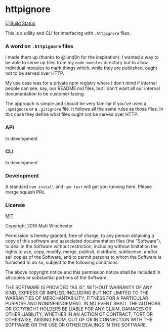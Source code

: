httpignore
==========

[![Build Status](https://travis-ci.org/mwinche/httpignore.svg?branch=master)](https://travis-ci.org/mwinche/httpignore)

This is a utility and CLI for interfacing with `.httpignore` files.

### A word on `.httpignore` files

I made them up (thanks to @lund0n for the inspiration). I wanted a way to be
able to serve up files from my `node_modules` directory but to allow individual
modules to mark things which, while they are published, ought not to be served
over HTTP.

My use case was for a private npm registry where I don't mind if internal people
can see, say, our README.md files, but I don't want all our internal documentation
to be customer facing.

The approach is simple and should be very familiar if you've used a `.npmignore`
or a `.gitignore` file. It follows all the same rules as those files. In this
case they define what files ought *not* be served over HTTP.

### API

In development

### CLI

In development

### Development

A standard `npm install` and `npm test` will get you running here. Please merge
squash PRs.

### License

[MIT](https://opensource.org/licenses/MIT)

Copyright 2016 Matt Winchester

Permission is hereby granted, free of charge, to any person obtaining a copy of this software and associated documentation files (the "Software"), to deal in the Software without restriction, including without limitation the rights to use, copy, modify, merge, publish, distribute, sublicense, and/or sell copies of the Software, and to permit persons to whom the Software is furnished to do so, subject to the following conditions:

The above copyright notice and this permission notice shall be included in all copies or substantial portions of the Software.

THE SOFTWARE IS PROVIDED "AS IS", WITHOUT WARRANTY OF ANY KIND, EXPRESS OR IMPLIED, INCLUDING BUT NOT LIMITED TO THE WARRANTIES OF MERCHANTABILITY, FITNESS FOR A PARTICULAR PURPOSE AND NONINFRINGEMENT. IN NO EVENT SHALL THE AUTHORS OR COPYRIGHT HOLDERS BE LIABLE FOR ANY CLAIM, DAMAGES OR OTHER LIABILITY, WHETHER IN AN ACTION OF CONTRACT, TORT OR OTHERWISE, ARISING FROM, OUT OF OR IN CONNECTION WITH THE SOFTWARE OR THE USE OR OTHER DEALINGS IN THE SOFTWARE.
